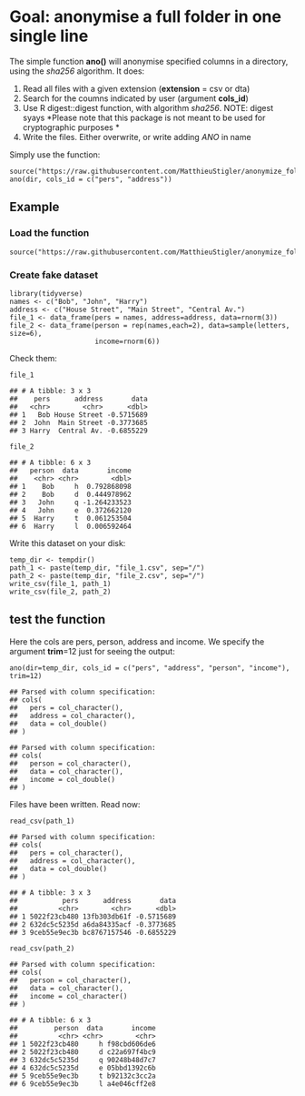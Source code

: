 Goal: anonymise a full folder in one single line
================================================

The simple function **ano()** will anonymise specified columns in a
directory, using the *sha256* algorithm. It does:

1.  Read all files with a given extension (**extension** = csv or dta)
2.  Search for the coumns indicated by user (argument **cols\_id**)
3.  Use R digest::digest function, with algorithm *sha256*. NOTE: digest
    syays *Please note that this package is not meant to be used for
    cryptographic purposes *
4.  Write the files. Either overwrite, or write adding *ANO* in name

Simply use the function:

    source("https://raw.githubusercontent.com/MatthieuStigler/anonymize_folder/master/anonymize_main.R")
    ano(dir, cols_id = c("pers", "address"))

Example
-------

### Load the function

    source("https://raw.githubusercontent.com/MatthieuStigler/anonymize_folder/master/anonymize_main.R")

### Create fake dataset

    library(tidyverse)
    names <- c("Bob", "John", "Harry")
    address <- c("House Street", "Main Street", "Central Av.")
    file_1 <- data_frame(pers = names, address=address, data=rnorm(3))
    file_2 <- data_frame(person = rep(names,each=2), data=sample(letters, size=6),
                         income=rnorm(6))

Check them:

    file_1

    ## # A tibble: 3 x 3
    ##    pers      address       data
    ##   <chr>        <chr>      <dbl>
    ## 1   Bob House Street -0.5715689
    ## 2  John  Main Street -0.3773685
    ## 3 Harry  Central Av. -0.6855229

    file_2

    ## # A tibble: 6 x 3
    ##   person  data       income
    ##    <chr> <chr>        <dbl>
    ## 1    Bob     h  0.792868098
    ## 2    Bob     d  0.444978962
    ## 3   John     q -1.264233523
    ## 4   John     e  0.372662120
    ## 5  Harry     t  0.061253504
    ## 6  Harry     l  0.006592464

Write this dataset on your disk:

    temp_dir <- tempdir()
    path_1 <- paste(temp_dir, "file_1.csv", sep="/")
    path_2 <- paste(temp_dir, "file_2.csv", sep="/")
    write_csv(file_1, path_1)
    write_csv(file_2, path_2)

test the function
-----------------

Here the cols are pers, person, address and income. We specify the
argument **trim**=12 just for seeing the output:

    ano(dir=temp_dir, cols_id = c("pers", "address", "person", "income"), trim=12)

    ## Parsed with column specification:
    ## cols(
    ##   pers = col_character(),
    ##   address = col_character(),
    ##   data = col_double()
    ## )

    ## Parsed with column specification:
    ## cols(
    ##   person = col_character(),
    ##   data = col_character(),
    ##   income = col_double()
    ## )

Files have been written. Read now:

    read_csv(path_1)

    ## Parsed with column specification:
    ## cols(
    ##   pers = col_character(),
    ##   address = col_character(),
    ##   data = col_double()
    ## )

    ## # A tibble: 3 x 3
    ##           pers      address       data
    ##          <chr>        <chr>      <dbl>
    ## 1 5022f23cb480 13fb303db61f -0.5715689
    ## 2 632dc5c5235d a6da84335acf -0.3773685
    ## 3 9ceb55e9ec3b bc8767157546 -0.6855229

    read_csv(path_2)

    ## Parsed with column specification:
    ## cols(
    ##   person = col_character(),
    ##   data = col_character(),
    ##   income = col_character()
    ## )

    ## # A tibble: 6 x 3
    ##         person  data       income
    ##          <chr> <chr>        <chr>
    ## 1 5022f23cb480     h f98cbd606de6
    ## 2 5022f23cb480     d c22a697f4bc9
    ## 3 632dc5c5235d     q 90248b48d7c7
    ## 4 632dc5c5235d     e 05bbd1392c6b
    ## 5 9ceb55e9ec3b     t b92132c3cc2a
    ## 6 9ceb55e9ec3b     l a4e046cff2e8

